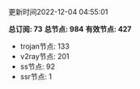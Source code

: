 更新时间2022-12-04 04:55:01

**总订阅: 73**
**总节点: 984**
**有效节点: 427**
- trojan节点: 133
- v2ray节点: 201
- ss节点: 92
- ssr节点: 1
